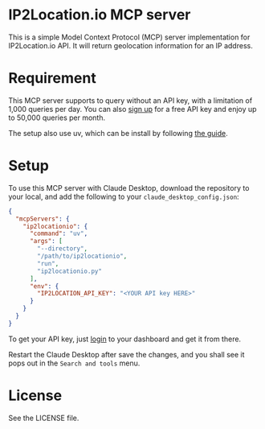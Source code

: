 # IP2Location.io MCP server

This is a simple Model Context Protocol (MCP) server implementation for IP2Location.io API. It will return geolocation information for an IP address.

# Requirement

This MCP server supports to query without an API key, with a limitation of 1,000 queries per day. You can also [sign up](https://www.ip2location.io/sign-up) for a free API key and enjoy up to 50,000 queries per month.

The setup also use uv, which can be install by following [the guide](https://modelcontextprotocol.io/quickstart/server#set-up-your-environment).

# Setup

To use this MCP server with Claude Desktop, download the repository to your local, and add the following to your `claude_desktop_config.json`:

```json
{
  "mcpServers": {
    "ip2locationio": {
      "command": "uv",
      "args": [
        "--directory",
        "/path/to/ip2locationio",
        "run",
        "ip2locationio.py"
      ],
      "env": {
        "IP2LOCATION_API_KEY": "<YOUR API key HERE>"
      }
    }
  }
}
```

To get your API key, just [login](https://www.ip2location.io/log-in) to your dashboard and get it from there.

Restart the Claude Desktop after save the changes, and you shall see it pops out in the `Search and tools` menu.

# License

See the LICENSE file.